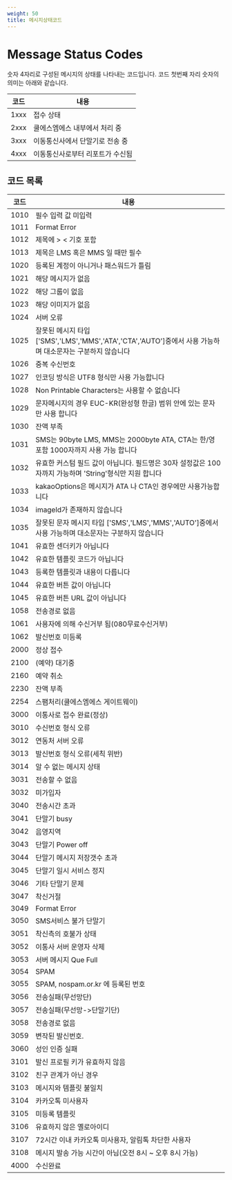 ```yaml
---
weight: 50
title: 메시지상태코드
---
```


# Message Status Codes

숫자 4자리로 구성된 메시지의 상태를 나타내는 코드입니다. 코드 첫번째 자리 숫자의 의미는 아래와 같습니다.

| 코드 | 내용 |
| --- | --- |
| 1xxx | 접수 상태 |
| 2xxx | 쿨에스엠에스 내부에서 처리 중 |
| 3xxx | 이동통신사에서 단말기로 전송 중 |
| 4xxx | 이동통신사로부터 리포트가 수신됨 |

## 코드 목록

| 코드 | 내용 |
| --- | --- |
| 1010 | 필수 입력 값 미입력 |
| 1011 | Format Error |
| 1012 | 제목에 &gt; &lt; 기호 포함 |
| 1013 | 제목은 LMS 혹은 MMS 일 때만 필수 |
| 1020 | 등록된 계정이 아니거나 패스워드가 틀림 |
| 1021 | 해당 메시지가 없음 |
| 1022 | 해당 그룹이 없음 |
| 1023 | 해당 이미지가 없음 |
| 1024 | 서버 오류 |
| 1025 | 잘못된 메시지 타입 \['SMS','LMS','MMS','ATA','CTA','AUTO'\]중에서 사용 가능하며 대소문자는 구분하지 않습니다 |
| 1026 | 중복 수신번호 |
| 1027 | 인코딩 방식은 UTF8 형식만 사용 가능합니다 |
| 1028 | Non Printable Characters는 사용할 수 없습니다 |
| 1029 | 문자메시지의 경우 EUC-KR\(완성형 한글\) 범위 안에 있는 문자만 사용 합니다 |
| 1030 | 잔액 부족 |
| 1031 | SMS는 90byte LMS, MMS는 2000byte ATA, CTA는 한/영포함 1000자까지 사용 가능 합니다 |
| 1032 | 유효한 커스텀 필드 값이 아닙니다. 필드명은 30자 설정값은 100자까지 가능하며 'String'형식만 지원 합니다 |
| 1033 | kakaoOptions은 메시지가 ATA 나 CTA인 경우에만 사용가능합니다 |
| 1034 | imageId가 존재하지 않습니다 |
| 1035 | 잘못된 문자 메시지 타입 \['SMS','LMS','MMS','AUTO'\]중에서 사용 가능하며 대소문자는 구분하지 않습니다 |
| 1041 | 유효한 센더키가 아닙니다 |
| 1042 | 유효한 템플릿 코드가 아닙니다 |
| 1043 | 등록한 템플릿과 내용이 다릅니다 |
| 1044 | 유효한 버튼 값이 아닙니다 |
| 1045 | 유효한 버튼 URL 값이 아닙니다 |
| 1058 | 전송경로 없음 |
| 1061 | 사용자에 의해 수신거부 됨\(080무료수신거부\) |
| 1062 | 발신번호 미등록 |
| 2000 | 정상 접수 |
| 2100 | \(예약\) 대기중 |
| 2160 | 예약 취소 |
| 2230 | 잔액 부족 |
| 2254 | 스팸처리\(쿨에스엠에스 게이트웨이\) |
| 3000 | 이통사로 접수 완료\(정상\) |
| 3010 | 수신번호 형식 오류 |
| 3012 | 연동처 서버 오류 |
| 3013 | 발신번호 형식 오류\(세칙 위반\) |
| 3014 | 알 수 없는 메시지 상태 |
| 3031 | 전송할 수 없음 |
| 3032 | 미가입자 |
| 3040 | 전송시간 초과 |
| 3041 | 단말기 busy |
| 3042 | 음영지역 |
| 3043 | 단말기 Power off |
| 3044 | 단말기 메시지 저장갯수 초과 |
| 3045 | 단말기 일시 서비스 정지 |
| 3046 | 기타 단말기 문제 |
| 3047 | 착신거절 |
| 3049 | Format Error |
| 3050 | SMS서비스 불가 단말기 |
| 3051 | 착신측의 호불가 상태 |
| 3052 | 이통사 서버 운영자 삭제 |
| 3053 | 서버 메시지 Que Full |
| 3054 | SPAM |
| 3055 | SPAM, nospam.or.kr 에 등록된 번호 |
| 3056 | 전송실패\(무선망단\) |
| 3057 | 전송실패\(무선망-&gt;단말기단\) |
| 3058 | 전송경로 없음 |
| 3059 | 변작된 발신번호. |
| 3060 | 성인 인증 실패 |
| 3101 | 발신 프로필 키가 유효하지 않음 |
| 3102 | 친구 관계가 아닌 경우 |
| 3103 | 메시지와 템플릿 불일치 |
| 3104 | 카카오톡 미사용자 |
| 3105 | 미등록 템플릿 |
| 3106 | 유효하지 않은 옐로아이디 |
| 3107 | 72시간 이내 카카오톡 미사용자, 알림톡 차단한 사용자 |
| 3108 | 메시지 발송 가능 시간이 아님\(오전 8시 ~ 오후 8시 가능\) |
| 4000 | 수신완료 |



